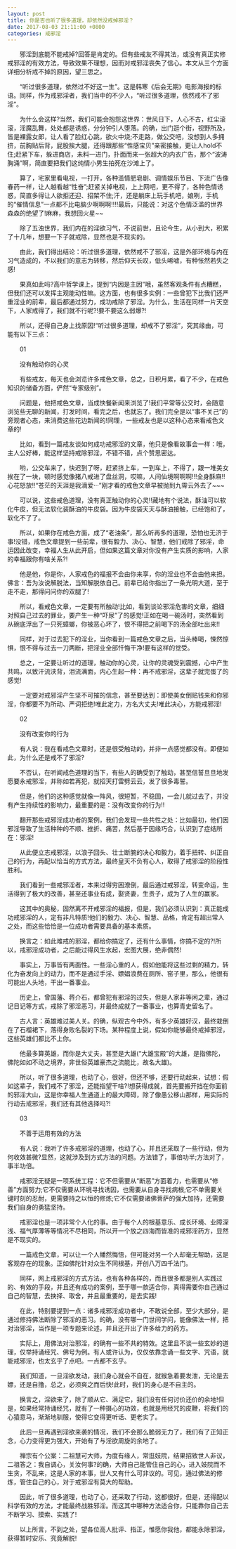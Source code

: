```yaml
---
layout: post
title: 你是否也听了很多道理，却依然没戒掉邪淫？
date: 2017-08-03 21:11:00 +0800
categories: 戒邪淫
---
```


　　邪淫到底能不能戒掉?回答是肯定的。但有些戒友不得其法，或没有真正实修戒邪淫的有效方法，导致效果不理想，因而对戒邪淫丧失了信心。本文从三个方面详细分析戒不掉的原因，望三思之。
　　“听过很多道理，依然过不好这一生”。这是韩寒《后会无期》电影海报的标语。同样，作为戒邪淫者，我们当中的不少人，“听过很多道理，依然戒不了邪淫”。
　　为什么会这样?当然，我们可能会抱怨这世界：世风日下，人心不古，红尘滚滚，淫魔乱舞，处处都是诱惑，分分钟引人堕落。的确，出门逛个街，视野所及，皆是裸露女郎，让人看了脸红心跳，欲火中烧;不走路，做公交吧，没想到人多拥挤，前胸贴后背，屁股挨大腿，还得跟那些“性感宝贝”亲密接触，更让人hold不住;赶紧下车，躲进商店，未料一进门，扑面而来一张超大的内衣广告，那个“波涛胸涌”啊，简直要把我们这纯情小男生拍死在沙滩上了。
　　算了，宅家里看电视，一打开，各种滥情肥皂剧、调情娱乐节目、下流广告像春药一样，让人越看越“性奋”;赶紧关掉电视，上上网吧，更不得了，各种色情诱惑，简直多得让人欲拒还迎、招架不住;汗，还是躺床上玩手机吧，娘咧，手机的“催情信息”一点都不比电脑少啊啊啊!!!!最后，只能说：对这个色情泛滥的世界森森的绝望了!麻麻，我想回火星~~
　　除了五浊世界，我们内在的淫欲习气，不说前世，且论今生，从小到大，积累了十几年，想要一下子就戒除，显然也是不现实的。
　　由此，我们得出结论：听过很多道理，依然戒不了邪淫，这是外部环境与内在习气造成的，不以我们的意志为转移，然后仰天长叹，低头唏嘘，有种怅然若失之感!
　　果真如此吗?高中哲学课上，提到“内因是主因”哦，虽然客观条件有点糟糕，但我们还可以发挥主观能动性嘛。这方面，也有很多实例：一些曾犯下比我们还严重淫业的前辈，最后都通过努力，成功戒除了邪淫。为什么，生活在同样一片天空下，人家戒得了，我们就不行呢?!要不要这么弱爆?!
　　所以，还得自己身上找原因!“听过很多道理，却戒不了邪淫”，究其缘由，可能有以下三点：
　　01
　　没有触动你的心灵
　　有些戒友，每天也会浏览许多戒色文章，总之，日积月累，看了不少，在戒色知识的储备方面，俨然“专家级别”。
　　问题是，他把戒色文章，当成快餐新闻来浏览了!我们平常等公交时，会随意浏览些无聊的新闻，打发时间，看完之后，也就忘了。我们完全是以“事不关己”的旁观者心态，来消费这些花边新闻的!同理，一些戒友也是以这种心态来看戒色文章的!
　　比如，看到一篇戒友谈如何成功戒邪淫的文章，他只是像看故事会一样：哦，主人公好棒，能这样坚持戒除邪淫，不错不错，点个赞思密达。
　　哟，公交车来了，快迟到了呀，赶紧挤上车，一到车上，不得了，跟一堆美女挨在了一块，顿时感觉像猪八戒进了盘丝洞，哎嘛，人间仙境啊啊啊!!!全身酥麻!!心花怒放!!“苍茫的天涯是我滴爱···”刚才看的戒色文章早被抛到九霄云外去了~~~
　　可以说，这些戒色道理，没有真正触动你的心灵!!藏地有个说法，酥油可以软化牛皮，但无法软化装酥油的牛皮袋。因为牛皮袋天天与酥油接触，已经饱和了，软化不了了。
　　所以，如果你在戒色方面，成了“老油条”，那么听再多的道理，恐怕也无济于事!没错，戒色文章提到一些前辈，很有毅力、决心、智慧，他们戒除了邪淫，命运因此改变，幸福人生从此开启，但如果这篇文章对你没有产生实质的影响，人家的幸福跟你有啥关系?!
　　他是他，你是你，人家戒色的福报不会由你来享，你的淫业也不会由他来担。佛言：吾为汝说解脱法，当知解脱依自己。前辈已给你指出了一条光明大道，至于走不走，那得问问你的双腿了!
　　所以，看戒色文章，一定要有所触动!比如，看到谈论邪淫危害的文章，细细对照自己过去的罪业，要产生一种“吓尿”了的感觉!正如在喝一碗汤时，突然看到从碗底浮出了一只死蟑螂，你被恶心坏了，恨不得把之前喝下的汤全部吐出来!!
　　同样，对于过去犯下的淫业，当你看到一篇戒色文章之后，当头棒喝，悚然惊惧，恨不得与过去一刀两断，把淫业全部忏悔干净!要有这样的觉受。
　　总之，一定要让听过的道理，触动你的心灵，让你的灵魂受到震撼，心中产生共鸣，以致汗流浃背，泪流满面，内心生起一种：再不戒邪淫，这辈子就完蛋了的感觉!
　　一定要对戒邪淫产生坚不可摧的信念，甚至要达到：即使美女倒贴钱来和你邪淫，你都要不为所动、严词拒绝!唯此定力，方名大丈夫!唯此决心，方能戒邪淫!
　　02
　　没有改变你的行为
　　有人说：我在看戒色文章时，还是很受触动的，并非一点感觉都没有。即便如此，为什么还是戒不了邪淫?
　　不否认，在听闻戒色道理的当下，有些人的确受到了触动，甚至信誓旦旦地发愿要永戒邪淫，并称如若再犯，就招天打雷劈云云，发了很多毒誓。
　　但是，他们的这种感觉就像一阵风，很短暂，不稳固，一会儿就过去了，并没有产生持续性的影响力，最重要的是：没有改变你的行为!!
　　翻开那些戒邪淫成功者的案例，我们会发现一些共性之处：比如最初，他们因邪淫导致了生活种种的不顺、挫折、痛苦，然后基于因缘巧合，认识到了症结所在：邪淫!
　　从此便立志戒邪淫，以浪子回头、壮士断腕的决心和毅力，着手扭转、纠正自己的行为，再配以恰当的方式方法，最终皇天不负有心人，取得了戒邪淫的阶段性胜利。
　　我们看到一些戒邪淫者，本来过得穷困潦倒，最后通过戒邪淫，转变命运，生活得到了极大的改善，甚至还事业有成，娶贤妻，生贵子，成为了人生的赢家。
　　这其中的奥秘，固然离不开戒邪淫的福报，但是，我们必须认识到：真正能成功戒邪淫的人，定有非凡特质!他们的毅力、决心、智慧、品格，肯定有超出常人之处，而这些恰恰是一位成功者需要具备的基本素质。
　　换言之：如此难戒的邪淫，都给你搞定了，还有什么事情，你搞不定的?!所以，戒邪淫成功者，之后能过得风生水起，宏图大展，绝非偶然!
　　事实上，万事皆有两面性。一些淫心重的人，假如他能将这些过剩的精力，转化为奋发向上的动力，而不是通过手淫、嫖娼浪费在厕所、窑子里，那么，他很有可能出人头地，干出一番事业。
　　历史上，曾国藩、蒋介石，都曾犯有邪淫的过失，但是人家非等闲之辈，通过记日记等方式，戒除了邪淫恶习，并最终成就了一番事业，也算青史留名了。
　　古人言：英雄难过美人关。的确，纵观古今中外，有多少英雄好汉，最终栽倒在了石榴裙下，落得身败名裂的下场。某种程度上说，假如你能够最终戒掉邪淫，这些英雄们都比不上你。
　　他最多算英雄，而你是大丈夫，甚至是大雄(“大雄宝殿”的大雄，是指佛陀，佛陀如如不动之境界，非世俗英雄豪杰之流能比，故名大雄)。
　　所以，听了很多道理，也动了心，很好，但还不够，还要行动起来，试想：假如这辈子，我们戒不了邪淫，还能指望干啥?!想获得成就，首先要搬开挡在你面前的邪淫大山，这是你幸福人生通道上的最大障碍，除了像愚公移山那样，用实际的行动去戒邪淫，我们还有其他选择吗?!
　　03
　　不善于运用有效的方法
　　有人说：我听了许多戒邪淫的道理，也动了心，并且还采取了一些行动，但为何收效甚微?显然，这就涉及到方式方法的问题。方法错了，事倍功半;方法对了，事半功倍。
　　戒邪淫无疑是一项系统工程：它不但需要从“断恶”方面着力，也需要从“修善”方面努力;它不仅需要从环境寻找诱因，也需要从自身寻找病根;它不单需要关键时刻的忍耐，更需要持之以恒的修炼;它不仅需要诸佛菩萨的强大加持，还需要我们自身的勇猛坚持。
　　戒邪淫也是一项非常个人化的事。由于每个人的根基意乐、成长环境、业障深浅、福气厚薄等等情况不尽相同，所以开一个放之四海而皆准的戒邪淫药方，显然是不现实的。
　　一篇戒色文章，可以让一个人幡然悔悟，但可能对另一个人却毫无帮助，这是客观存在的现象。正如佛陀针对众生不同根基，开创八万四千法门。
　　同样，网上戒邪淫的方式方法，也有各种各样的，而且很多都是别人实践过的、有效的手段，并且还有成功的案例，至于哪一款适合你，真得需要你自己通过自己的智慧，去抉择、取舍，并且最重要的，是去实践!
　　在此，特别要提到一点：诸多戒邪淫成功者中，不敢说全部，至少大部分，是通过修持佛法断除了邪淫的恶习。的确，没有哪一门世间学问，能像佛法一样，把对治邪淫，当作是一项专题来论述，并且还开出了许多给力的药方。
　　实际上，用佛法对治邪淫，的确有一些不共的特效。这里且不谈一些玄妙的道理，仅举持诵经咒、佛号为例。有人或许认为，仅仅依靠念诵一些文字、咒语，就能戒邪淫，也太玄乎了点吧。一点都不玄乎。
　　我们知道，一旦淫欲发动，我们身心就会不自在，就猴急着要发泄，无论是去嫖，还是自撸，总之，必须爽之而后快!此时，我们的身心是不自主的。
　　换言之，淫欲来了，除了顺从它、满足它，我们没有任何讨价还价的余地!但是，如果经常持诵经咒，就有了一种摄心的功效，也就是用经咒的皮鞭，将我们的心猿意马，渐渐地驯服，使得它变得更听话、更老实了。
　　此后一旦再遇到淫欲来袭的情况，我们不会那么脆弱无力了，我们有了正知正念，心力变得更为强大，开始有了与淫欲周旋的余地了。
　　禅宗有个公案：二祖慧可大师，为度有缘人，常逛妓院，结果招致世人非议，二祖答之：我自调心，关汝何事?的确，大师自己能管住自己的心，进入妓院而不生贪，不乱来，这是人家的本事，世人又有什么可非议的。可见，通过佛法的修炼，管住自己的心，对于戒邪淫有莫大的帮助。
　　因此，听了很多道理，也动了心，还采取了行动，这都很好，但是，还得配以科学有效的方法，才能最终战胜邪淫。而这其中哪种方法适合你，只能靠你自己去不断学习、摸索、实践了!
　　以上所言，不到之处，望各位高人批评、指正，惟愿你我他，都能永除邪淫，获得暂时安乐、究竟解脱!